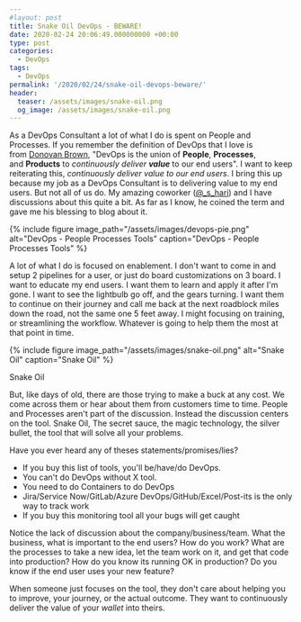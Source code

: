 ```yaml
---
#layout: post
title: Snake Oil DevOps - BEWARE!
date: 2020-02-24 20:06:49.000000000 +00:00
type: post
categories:
  - DevOps
tags:
  - DevOps
permalink: '/2020/02/24/snake-oil-devops-beware/'
header:
  teaser: /assets/images/snake-oil.png
  og_image: /assets/images/snake-oil.png
---
```


As a DevOps Consultant a lot of what I do is spent on People and Processes. If you remember the definition of DevOps that I love is from [Donovan Brown](http://donovanbrown.com/post/what-is-devops), "DevOps is the union of **People**, **Processes**, and **Products** to *continuously deliver **value*** to our end users". I want to keep reiterating this, *continuously deliver value to our end users*. I bring this up because my job as a DevOps Consultant is to delivering value to my end users. But not all of us do. My amazing coworker ([@\_s_hari](https://twitter.com/_s_hari)) and I have discussions about this quite a bit. As far as I know, he coined the term and gave me his blessing to blog about it.

{% include figure image_path="/assets/images/devops-pie.png" alt="DevOps - People Processes Tools" caption="DevOps - People Processes Tools" %}

A lot of what I do is focused on enablement. I don't want to come in and setup 2 pipelines for a user, or just do board customizations on 3 board. I want to educate my end users. I want them to learn and apply it after I'm gone. I want to see the lightbulb go off, and the gears turning. I want them to continue on their journey and call me back at the next roadblock miles down the road, not the same one 5 feet away. I might focusing on training, or streamlining the workflow. Whatever is going to help them the most at that point in time.

{% include figure image_path="/assets/images/snake-oil.png" alt="Snake Oil" caption="Snake Oil" %}

Snake Oil

But, like days of old, there are those trying to make a buck at any cost. We come across them or hear about them from customers time to time. People and Processes aren't part of the discussion. Instead the discussion centers on the tool. Snake Oil, The secret sauce, the magic technology, the silver bullet, the tool that will solve all your problems.

Have you ever heard any of theses statements/promises/lies?

- If you buy this list of tools, you'll be/have/do DevOps.
- You can't do DevOps without X tool.
- You need to do Containers to do DevOps
- Jira/Service Now/GitLab/Azure DevOps/GitHub/Excel/Post-its is the only way to track work
- If you buy this monitoring tool all your bugs will get caught

Notice the lack of discussion about the company/business/team. What the business, what is important to the end users? How do you work? What are the processes to take a new idea, let the team work on it, and get that code into production? How do you know its running OK in production? Do you know if the end user uses your new feature?

When someone just focuses on the tool, they don't care about helping you to improve, your journey, or the actual outcome. They want to continuously deliver the value of your *wallet* into theirs.
